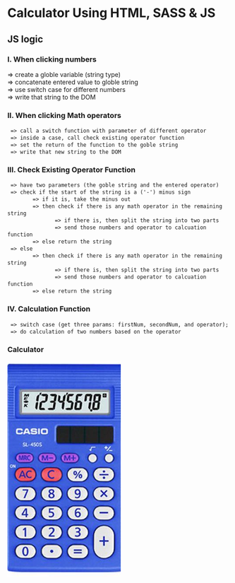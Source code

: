 
# Calculator Using HTML, SASS & JS



## JS logic 

### I. When clicking numbers 
 
   => create a globle variable (string type)  
   => concatenate entered value to globle string  
   => use switch case for different numbers  
   => write that string to the DOM

### II. When clicking Math operators  
     => call a switch function with parameter of different operator  
     => inside a case, call check existing operator function  
     => set the return of the function to the goble string  
     => write that new string to the DOM

### III. Check Existing Operator Function  
     => have two parameters (the goble string and the entered operator)  
     => check if the start of the string is a ('-') minus sign  
            => if it is, take the minus out 
            => then check if there is any math operator in the remaining string 
                   => if there is, then split the string into two parts  
                   => send those numbers and operator to calcuation function 
            => else return the string
     => else 
            => then check if there is any math operator in the remaining string 
                   => if there is, then split the string into two parts  
                   => send those numbers and operator to calcuation function 
            => else return the string  


### IV. Calculation Function  
     => switch case (get three params: firstNum, secondNum, and operator);
     => do calculation of two numbers based on the operator



### Calculator  

![Screenshot](./images/cal.png)